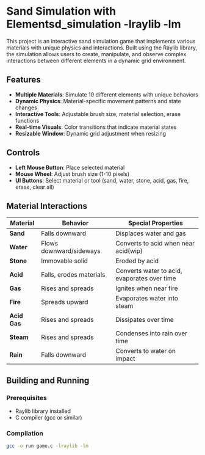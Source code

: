 # Sand Simulation with Elementsd_simulation -lraylib -lm


This project is an interactive sand simulation game that implements various materials with unique physics and interactions. Built using the Raylib library, the simulation allows users to create, manipulate, and observe complex interactions between different elements in a dynamic grid environment.

## Features

- **Multiple Materials**: Simulate 10 different elements with unique behaviors
- **Dynamic Physics**: Material-specific movement patterns and state changes
- **Interactive Tools**: Adjustable brush size, material selection, erase functions
- **Real-time Visuals**: Color transitions that indicate material states
- **Resizable Window**: Dynamic grid adjustment when resizing

## Controls

- **Left Mouse Button**: Place selected material
- **Mouse Wheel**: Adjust brush size (1-10 pixels)
- **UI Buttons**: Select material or tool (sand, water, stone, acid, gas, fire, erase, clear all)

## Material Interactions

| Material     | Behavior                  | Special Properties                          |
|--------------|---------------------------|---------------------------------------------|
| **Sand**     | Falls downward            | Displaces water and gas                     |
| **Water**    | Flows downward/sideways   | Converts to acid when near acid(wip)        |
| **Stone**    | Immovable solid           | Eroded by acid                              |
| **Acid**     | Falls, erodes materials   | Converts water to acid, evaporates over time|
| **Gas**      | Rises and spreads         | Ignites when near fire                      |
| **Fire**     | Spreads upward            | Evaporates water into steam                 |
| **Acid Gas** | Rises and spreads         | Dissipates over time                        |
| **Steam**    | Rises and spreads         | Condenses into rain over time               |
| **Rain**     | Falls downward            | Converts to water on impact                 |

## Building and Running

### Prerequisites
- Raylib library installed
- C compiler (gcc or similar)

### Compilation
```bash
gcc -o run game.c -lraylib -lm
